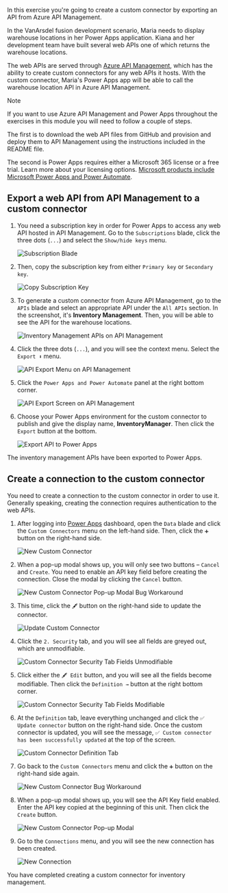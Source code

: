 In this exercise you're going to create a custom connector by exporting an API from Azure API Management.

In the VanArsdel fusion development scenario, Maria needs to display warehouse locations in her Power Apps application. Kiana and her development team have built several web APIs one of which returns the warehouse locations.

The web APIs are served through [Azure API Management][az apim], which has the ability to create custom connectors for any web APIs it hosts. With the custom connector, Maria's Power Apps app will be able to call the warehouse location API in Azure API Management.

> [!NOTE]
> If you want to use Azure API Management and Power Apps throughout the exercises in this module you will need to follow a couple of steps.
> 
> The first is to download the web API files from GitHub and provision and deploy them to API Management using the instructions included in the README file.
> 
> The second is Power Apps requires either a Microsoft 365 license or a free trial. Learn more about your licensing options. [Microsoft products include Microsoft Power Apps and Power Automate][pa pricing].


## Export a web API from API Management to a custom connector ##

1. You need a subscription key in order for Power Apps to access any web API hosted in API Management. Go to the `Subscriptions` blade, click the three dots (`...`) and select the `Show/hide keys` menu.

    ![Subscription Blade][image-01]

1. Then, copy the subscription key from either `Primary key` or `Secondary key`.

    ![Copy Subscription Key][image-02]

1. To generate a custom connector from Azure API Management, go to the `APIs` blade and select an appropriate API under the `All APIs` section. In the screenshot, it's **Inventory Management**. Then, you will be able to see the API for the warehouse locations.

    ![Inventory Management APIs on API Management][image-03]

1. Click the three dots (`...`), and you will see the context menu. Select the `Export ⬇️` menu.

    ![API Export Menu on API Management][image-04]

1. Click the `Power Apps and Power Automate` panel at the right bottom corner.

    ![API Export Screen on API Management][image-05]

1. Choose your Power Apps environment for the custom connector to publish and give the display name, **InventoryManager**. Then click the `Export` button at the bottom.

    ![Export API to Power Apps][image-06]

The inventory management APIs have been exported to Power Apps.


## Create a connection to the custom connector ##

You need to create a connection to the custom connector in order to use it. Generally speaking, creating the connection requires authentication to the web APIs.

1. After logging into [Power Apps][pa] dashboard, open the `Data` blade and click the `Custom Connectors` menu on the left-hand side. Then, click the `➕` button on the right-hand side.

    ![New Custom Connector][image-07]

1. When a pop-up modal shows up, you will only see two buttons &ndash; `Cancel` and `Create`. You need to enable an API key field before creating the connection. Close the modal by clicking the `Cancel` button.

    ![New Custom Connector Pop-up Modal Bug Workaround][image-08]

1. This time, click the `🖋` button on the right-hand side to update the connector.

    ![Update Custom Connector][image-09]

1. Click the `2. Security` tab, and you will see all fields are greyed out, which are unmodifiable.

    ![Custom Connector Security Tab Fields Unmodifiable][image-10]

1. Click either the `🖋 Edit` button, and you will see all the fields become modifiable. Then click the `Definition →` button at the right bottom corner.

    ![Custom Connector Security Tab Fields Modifiable][image-11]

1. At the `Definition` tab, leave everything unchanged and click the `✅ Update connector` button on the right-hand side. Once the custom connector is updated, you will see the message, `✅ Custom connector has been successfully updated` at the top of the screen.

    ![Custom Connector Definition Tab][image-12]

1. Go back to the `Custom Connectors` menu and click the `➕` button on the right-hand side again.

    ![New Custom Connector Bug Workaround][image-07]

1. When a pop-up modal shows up, you will see the API Key field enabled. Enter the API key copied at the beginning of this unit. Then click the `Create` button.

    ![New Custom Connector Pop-up Modal][image-13]

1. Go to the `Connections` menu, and you will see the new connection has been created.

    ![New Connection][image-14]

You have completed creating a custom connector for inventory management.


[image-01]: ../media/03-create-custom-connector-with-apim-01.png
[image-02]: ../media/03-create-custom-connector-with-apim-02.png
[image-03]: ../media/03-create-custom-connector-with-apim-03.png
[image-04]: ../media/03-create-custom-connector-with-apim-04.png
[image-05]: ../media/03-create-custom-connector-with-apim-05.png
[image-06]: ../media/03-create-custom-connector-with-apim-06.png
[image-07]: ../media/03-create-custom-connector-with-apim-07.png
[image-08]: ../media/03-create-custom-connector-with-apim-08.png
[image-09]: ../media/03-create-custom-connector-with-apim-09.png
[image-10]: ../media/03-create-custom-connector-with-apim-10.png
[image-11]: ../media/03-create-custom-connector-with-apim-11.png
[image-12]: ../media/03-create-custom-connector-with-apim-12.png
[image-13]: ../media/03-create-custom-connector-with-apim-13.png
[image-14]: ../media/03-create-custom-connector-with-apim-14.png

[az apim]: https://docs.microsoft.com/azure/api-management/api-management-key-concepts
[az cli install]: https://docs.microsoft.com/cli/azure/install-azure-cli
[pa]: https://powerapps.microsoft.com/
[pa cp]: https://powerapps.microsoft.com/communityplan/?azure-portal=true
[pa pricing]: https://docs.microsoft.com/powerapps/administrator/pricing-billing-skus

[artifacts]: https://github.com/MicrosoftDocs/mslearn-developer-tools-power-platform/blob/master/fusion-developers/artifacts.zip

